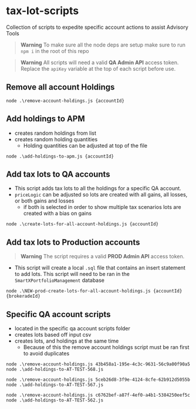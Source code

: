 # tax-lot-scripts
Collection of scripts to expedite specific account actions to assist Advisory Tools

> **Warning**
> To make sure all the node deps are setup make sure to run ```npm i``` in the root of this repo

> **Warning**
> All scripts will need a valid **QA Admin API** access token. Replace the ```apiKey``` variable at the top of each script before use. 

## Remove all account Holdings

```
node .\remove-account-holdings.js {accountId}
```

## Add holdings to APM
- creates random holdings from list
- creates random holding quantities
  - Holding quantities can be adjusted at top of the file

```
node .\add-holdings-to-apm.js {accountId}
```

## Add tax lots to QA accounts
- This script adds tax lots to all the holdings for a specific QA account.
- ```priceLogic``` can be adjusted so lots are created with all gains, all losses, or both gains and losses
  - if both is selected in order to show multiple tax scenarios lots are created with a bias on gains

```
node .\create-lots-for-all-account-holdings.js {accountId}
```

## Add tax lots to Production accounts
> **Warning**
> The script requires a valid **PROD Admin API** access token.


- This script will create a local ```.sql``` file that contains an insert statement to add lots. This script will need to be ran in the ```SmartXPortfolioManagement``` database   


```
node .\NEW-prod-create-lots-for-all-account-holdings.js {accountId} {brokeradeId}
```

## Specific QA account scripts
- located in the specific qa account scripts folder
- creates lots based off input csv
- creates lots, and holdings at the same time
  - Because of this the remove account holdings script must be ran first to avoid duplicates

```
node .\remove-account-holdings.js 43b458a1-195e-4c3c-9631-56c9a00f90a5
node .\add-holdings-to-AT-TEST-568.js

node .\remove-account-holdings.js 5ceb26d8-3f9e-4124-8cfe-62b912d5055b
node .\add-holdings-to-AT-TEST-567.js

node .\remove-account-holdings.js c6762bef-a87f-4ef0-a4b1-5384250eef5c
node .\add-holdings-to-AT-TEST-562.js
```